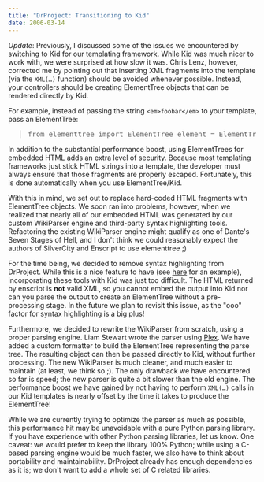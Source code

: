 ```yaml
---
title: "DrProject: Transitioning to Kid"
date: 2006-03-14
---
```

<em>Update</em>:  Previously, I discussed some of the issues we encountered by switching to Kid for our templating framework.  While Kid was much nicer to work with, we were surprised at how slow it was.  Chris Lenz, however, corrected me by pointing out that inserting XML fragments into the template (via the <code>XML(…)</code> function) should be avoided whenever possible.  Instead, your controllers should be creating ElementTree objects that can be rendered directly by Kid.

For example, instead of passing the string <code>&lt;em&gt;foobar&lt;/em&gt;</code> to your template, pass an ElementTree:
<blockquote>
<pre>from elementtree import ElementTree element = ElementTree.Element('em') element.text = 'foobar'</pre>
</blockquote>
In addition to the substantial performance boost, using ElementTrees for embedded HTML adds an extra level of security.  Because most templating frameworks just stick HTML strings into a template, the developer must always ensure that those fragments are properly escaped.  Fortunately, this is done automatically when you use ElementTree/Kid.

With this in mind, we set out to replace hard-coded HTML fragments with ElementTree objects.  We soon ran into problems, however, when we realized that nearly all of our embedded HTML was generated by our custom WikiParser engine and third-party syntax highlighting tools.  Refactoring the existing WikiParser engine might qualify as one of Dante's Seven Stages of Hell, and I don't think we could reasonably expect the authors of SilverCity and Enscript to use elementtree ;)

For the time being, we decided to remove syntax highlighting from DrProject. While this is a nice feature to have (see <a href="http://projects.edgewall.com/trac/browser/trunk/setup.py">here</a> for an example), incorporating these tools with Kid was just too difficult.  The HTML returned by enscript is <strong>not</strong> valid XML, so you cannot embed the output into Kid nor can you parse the output to create an ElementTree without a pre-processing stage.  In the future we plan to revisit this issue, as the "ooo" factor for syntax highlighting is a big plus!

Furthermore, we decided to rewrite the WikiParser from scratch, using a proper parsing engine.  Liam Stewart wrote the parser using <a href="http://www.cosc.canterbury.ac.nz/~greg/python/Plex/">Plex</a>.  We have added a custom formatter to build the ElementTree representing the parse tree.  The resulting object can then be passed directly to Kid, without further processing.  The new WikiParser is much cleaner, and much easier to maintain (at least, we think so ;).  The only drawback we have encountered so far is speed; the new parser is quite a bit slower than the old engine.  The performance boost we have gained by not having to perform <code>XML(…)</code> calls in our Kid templates is nearly offset by the time it takes to produce the ElementTree!

While we are currently trying to optimize the parser as much as possible, this performance hit may be unavoidable with a pure Python parsing library.  If you have experience with other Python parsing libraries, let us know.  One caveat: we would prefer to keep the library 100% Python; while using a C-based parsing engine would be much faster, we also have to think about portability and maintainability.  DrProject already has enough dependencies as it is; we don't want to add a whole set of C related libraries.
